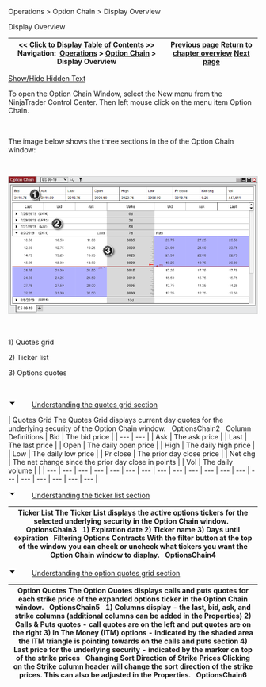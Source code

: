 ﻿


Operations \> Option Chain \> Display Overview






















Display Overview







| \<\< [Click to Display Table of Contents](display_overview_option_chain.md) \>\> **Navigation:**     [Operations](operations-1.md) \> [Option Chain](option-chain-1.md) \> Display Overview | [Previous page](option-chain-1.md) [Return to chapter overview](option-chain-1.md) [Next page](submitting_orders_option_chain-1.md) |
| --- | --- |




[Show/Hide Hidden Text](javascript:HMToggleExpandAll(!HMAnyToggleOpen()) "Click to open/close expanding sections")









To open the Option Chain Window, select the New menu from the NinjaTrader Control Center. Then left mouse click on the menu item Option Chain.


 


The image below shows the three sections in the of the Option Chain window:


 


![OptionsChain](optionschain.png)


 


1\) Quotes grid


2\) Ticker list


3\) Options quotes


 


![tog_minus](tog_minus-1.gif)        [Understanding the quotes grid section](javascript:HMToggle('toggle','Understandingtheunderlyingsecurityquotesgridsection','Understandingtheunderlyingsecurityquotesgridsection_ICON'))




| Quotes Grid The Quotes Grid displays current day quotes for the underlying security of the Option Chain window.   OptionsChain2   Column Definitions   | Bid | The bid price | | --- | --- | | Ask | The ask price | | Last | The last price | | Open | The daily open price | | High | The daily high price | | Low | The daily low price | | Pr close | The prior day close price | | Net chg | The net change since the prior day close in points | | Vol | The daily volume | |
| --- | --- | --- | --- | --- | --- | --- | --- | --- | --- | --- | --- | --- | --- | --- | --- | --- | --- | --- |



![tog_minus](tog_minus-1.gif)        [Understanding the ticker list section](javascript:HMToggle('toggle','Understandingthetickerlistsection','Understandingthetickerlistsection_ICON'))




| Ticker List The Ticker List displays the active options tickers for the selected underlying security in the Option Chain window.   OptionsChain3   1\) Expiration date 2\) Ticker name 3\) Days until expiration   Filtering Options Contracts With the filter button at the top of the window you can check or uncheck what tickers you want the Option Chain window to display.   OptionsChain4 |
| --- |



![tog_minus](tog_minus-1.gif)        [Understanding the option quotes grid section](javascript:HMToggle('toggle','Understandingtheoptionquotesgridsection','Understandingtheoptionquotesgridsection_ICON'))




| Option Quotes The Option Quotes displays calls and puts quotes for each strike price of the expanded options ticker in the Option Chain window.   OptionsChain5   1\) Columns display \- the last, bid, ask, and strike columns (additional columns can be added in the Properties) 2\) Calls \& Puts quotes \- call quotes are on the left and put quotes are on the right 3\) In The Money (ITM) options \- indicated by the shaded area the ITM triangle is pointing towards on the calls and puts section 4\) Last price for the underlying security \- indicated by the marker on top of the strike prices   Changing Sort Direction of Strike Prices Clicking on the Strike column header will change the sort direction of the strike prices. This can also be adjusted in the Properties.   OptionsChain6 |
| --- |










